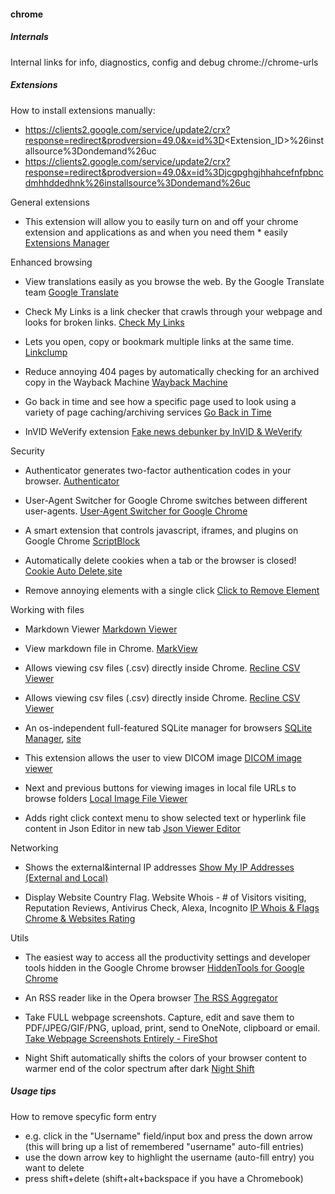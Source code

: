 #### chrome

##### Internals

Internal links for info, diagnostics, config and debug chrome://chrome-urls

##### Extensions

How to install extensions manually:

 * https://clients2.google.com/service/update2/crx?response=redirect&prodversion=49.0&x=id%3D<Extension_ID>%26installsource%3Dondemand%26uc
 * https://clients2.google.com/service/update2/crx?response=redirect&prodversion=49.0&x=id%3Djcgpghgjhhahcefnfpbncdmhhddedhnk%26installsource%3Dondemand%26uc


General extensions

 * This extension will allow you to easily turn on and off your chrome extension and applications as and when you need them * easily
   [Extensions Manager](https://chrome.google.com/webstore/detail/extensions-manager/kllcckbicipekmojkcopeameajngoomf)


Enhanced browsing

 * View translations easily as you browse the web. By the Google Translate team
   [Google Translate](https://chrome.google.com/webstore/detail/google-translate/aapbdbdomjkkjkaonfhkkikfgjllcleb?hl=en)

 * Check My Links is a link checker that crawls through your webpage and looks for broken links.
   [Check My Links](https://chrome.google.com/webstore/detail/check-my-links/ojkcdipcgfaekbeaelaapakgnjflfglf)

 * Lets you open, copy or bookmark multiple links at the same time.
   [Linkclump](https://chrome.google.com/webstore/detail/linkclump/lfpjkncokllnfokkgpkobnkbkmelfefj)
 
 * Reduce annoying 404 pages by automatically checking for an archived copy in the Wayback Machine
   [Wayback Machine](https://chrome.google.com/webstore/detail/wayback-machine/fpnmgdkabkmnadcjpehmlllkndpkmiak)
   
 * Go back in time and see how a specific page used to look using a variety of page caching/archiving services
   [Go Back in Time](https://chrome.google.com/webstore/detail/go-back-in-time/hgdahcpipmgehmaaankiglanlgljlakj)
   
 * InVID WeVerify extension
   [Fake news debunker by InVID & WeVerify](https://chrome.google.com/webstore/detail/fake-news-debunker-by-inv/mhccpoafgdgbhnjfhkcmgknndkeenfhe)

 
Security

 * Authenticator generates two-factor authentication codes in your browser.
   [Authenticator](https://chrome.google.com/webstore/detail/authenticator/bhghoamapcdpbohphigoooaddinpkbai)

 * User-Agent Switcher for Google Chrome switches between different user-agents.
   [User-Agent Switcher for Google Chrome](https://chrome.google.com/webstore/detail/user-agent-switcher-for-c/djflhoibgkdhkhhcedjiklpkjnoahfmg)
  
 * A smart extension that controls javascript, iframes, and plugins on Google Chrome
   [ScriptBlock](https://chrome.google.com/webstore/detail/scriptblock/hcdjknjpbnhdoabbngpmfekaecnpajba)
 
 * Automatically delete cookies when a tab or the browser is closed!
   [Cookie Auto Delete](https://chrome.google.com/webstore/detail/cookie-auto-delete/kceglpglilklghkgofolieongaolnaob),[site](https://mybrowseraddon.com/cookie-auto-delete.html)

 * Remove annoying elements with a single click
   [Click to Remove Element](https://chrome.google.com/webstore/detail/click-to-remove-element/jcgpghgjhhahcefnfpbncdmhhddedhnk)


Working with files

 * Markdown Viewer
   [Markdown Viewer](https://chrome.google.com/webstore/detail/markdown-viewer/ckkdlimhmcjmikdlpkmbgfkaikojcbjk)

 * View markdown file in Chrome.
   [MarkView](https://chrome.google.com/webstore/detail/markview/iaddkimmopgchbbnmfmdcophmlnghkim)

 * Allows viewing csv files (.csv) directly inside Chrome.
   [Recline CSV Viewer]()

 * Allows viewing csv files (.csv) directly inside Chrome.
   [Recline CSV Viewer](https://chrome.google.com/webstore/detail/recline-csv-viewer/ibfcfelnbfhlbpelldnngdcklnndhael)

 * An os-independent full-featured SQLite manager for browsers
   [SQLite Manager](https://chrome.google.com/webstore/detail/sqlite-manager/njognipnngillknkhikjecpnbkefclfe), [site](https://add0n.com/sqlite-manager.html)

 * This extension allows the user to view DICOM image
   [DICOM image viewer](https://chrome.google.com/webstore/detail/dicom-image-viewer/ehppmcooahfnlfhhcflpkcjmonkoindc)

 * Next and previous buttons for viewing images in local file URLs to browse folders
   [Local Image File Viewer](https://chrome.google.com/webstore/detail/local-image-file-viewer/lhlckkgdiojkapplglfeomlkjllphilo)
  
 * Adds right click context menu to show selected text or hyperlink file content in Json Editor in new tab
   [Json Viewer Editor](https://chrome.google.com/webstore/detail/json-viewer-editor/emlglgogdlkgaepogbphgkdlpdlchdgg)

   
Networking

 * Shows the external&internal IP addresses
   [Show My IP Addresses (External and Local)](https://chrome.google.com/webstore/detail/show-my-ip-addresses-exte/opljiobgnagdjikipnagigiacllolpaj)

 * Display Website Country Flag. Website Whois - # of Visitors visiting, Reputation Reviews, Antivirus Check, Alexa, Incognito
   [IP Whois & Flags Chrome & Websites Rating](https://chrome.google.com/webstore/detail/ip-whois-flags-chrome-web/kmdfbacgombndnllogoijhnggalgmkon)

Utils

 * The easiest way to access all the productivity settings and developer tools hidden in the Google Chrome browser
   [HiddenTools for Google Chrome](https://chrome.google.com/webstore/detail/hiddentools-for-google-ch/jhcdplpmjpchlfjfihdpimbakifjnnda)

 * An RSS reader like in the Opera browser
   [The RSS Aggregator](https://chrome.google.com/webstore/detail/the-rss-aggregator/ffhafkagcdhnhamiaecajogjcfgienom)
  
 * Take FULL webpage screenshots. Capture, edit and save them to PDF/JPEG/GIF/PNG, upload, print, send to OneNote, clipboard or email.
   [Take Webpage Screenshots Entirely - FireShot]()

 * Night Shift automatically shifts the colors of your browser content to warmer end of the color spectrum after dark
   [Night Shift](https://chrome.google.com/webstore/detail/night-shift/fpnlpehjhijpamloppfjljenemeokfio)
   
  
##### Usage tips

How to remove specyfic form entry

 * e.g. click in the "Username" field/input box and press the down arrow (this will bring up a list of remembered "username" auto-fill entries)
 * use the down arrow key to highlight the username (auto-fill entry) you want to delete
 * press shift+delete (shift+alt+backspace if you have a Chromebook)
